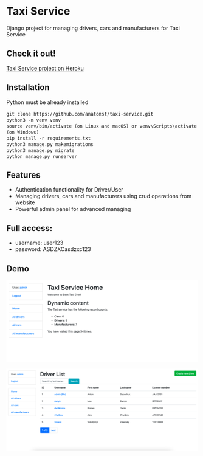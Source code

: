 # Taxi Service

Django project for managing drivers, cars and manufacturers for Taxi Service

## Check it out!

[Taxi Service project on Heroku]()

## Installation

Python must be already installed

```shell
git clone https://github.com/anatomst/taxi-service.git
python3 -m venv venv
source venv/bin/activate (on Linux and macOS) or venv\Scripts\activate (on Windows)
pip install -r requirements.txt
python3 manage.py makemigrations
python3 manage.py migrate
python manage.py runserver
```

## Features

* Authentication functionality for Driver/User
* Managing drivers, cars and manufacturers using crud operations from website
* Powerful admin panel for advanced managing

## Full access:

* username: user123
* password: ASDZXCasdzxc123

## Demo

![Website Interface](demo.png)

![Website Interface](demo1.png)